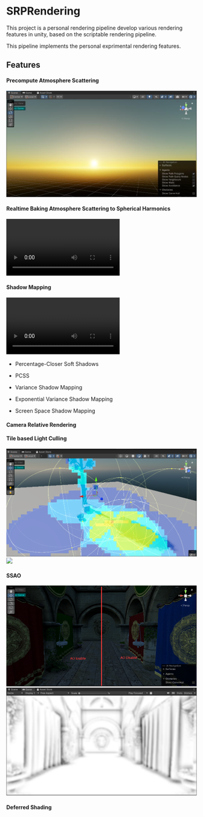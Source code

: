 # SRPRendering
This project is a personal rendering pipeline develop various rendering features in unity, based on the scriptable rendering pipeline. 

This pipeline implements the personal exprimental rendering features.

## Features
#### Precompute Atmosphere Scattering
![](screenshots/atmosphere_scattering.jpg)
#### Realtime Baking Atmosphere Scattering to Spherical Harmonics
![](screenshots/bake_atmophere_sh.mp4)

#### Shadow Mapping
![](screenshots/shadowmap.mp4)
- Percentage-Closer Soft Shadows
- PCSS

- Variance Shadow Mapping

- Exponential Variance Shadow Mapping

- Screen Space Shadow Mapping

#### Camera Relative Rendering

#### Tile based Light Culling
![](screenshots/tilebasedlightculling.png)
![](screenshots/lightcullingsponza.gif)
#### SSAO
![](screenshots/ao_compare.png)
![](screenshots/ao_mask.jpg)
#### Deferred Shading

